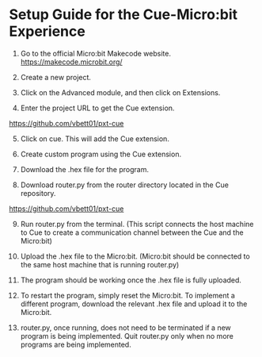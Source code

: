 # Setup Guide for the Cue-Micro:bit Experience

1.	Go to the official Micro:bit Makecode website.
https://makecode.microbit.org/
2.	Create a new project.

3.	Click on the Advanced module, and then click on Extensions.

4.	Enter the project URL to get the Cue extension.

https://github.com/vbett01/pxt-cue

5.	Click on cue. This will add the Cue extension.

6.	Create custom program using the Cue extension.

7.	Download the .hex file for the program.

8.	Download router.py from the router directory located in the Cue repository.

https://github.com/vbett01/pxt-cue

9.	Run router.py from the terminal. (This script connects the host machine to Cue to create a communication channel between the Cue and the Micro:bit)

10.	 Upload the .hex file to the Micro:bit. (Micro:bit should be connected to the same host machine that is running router.py)

11.	 The program should be working once the .hex file is fully uploaded. 

12.	 To restart the program, simply reset the Micro:bit. To implement a different program, download the relevant .hex file and upload it to the Micro:bit. 

13.	 router.py, once running, does not need to be terminated if a new program is being implemented. Quit router.py only when no more programs are being implemented.
